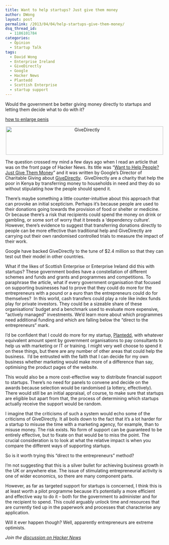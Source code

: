 ```yaml
---
title: Want to help startups? Just give them money
author: DWong
layout: post
permalink: /2013/04/04/help-startups-give-them-money/
dsq_thread_id:
  - 1186101784
categories:
  - Opinion
  - Startup Talk
tags:
  - David Wong
  - Enterprise Ireland
  - GiveDirectly
  - Google
  - Hacker News
  - Plantedd
  - Scottish Enterprise
  - startup support
---
```

<p dir="ltr">
  Would the government be better giving money directly to startups and letting them decide what to do with it?
</p>

<div>
  <a href="http://www.howtoincreasepenissize2014.com/expose-review-penis-growth-guide-ebook-trustworthiness-worthy-information/">how to enlarge penis</a>
</div>

<p dir="ltr" style="text-align: center">
  <a href="http://www.rookieoven.com/wp-content/uploads/2013/04/GiveDirectly.png"><img class="alignnone size-full wp-image-10941" alt="GiveDirectly" src="http://www.rookieoven.com/wp-content/uploads/2013/04/GiveDirectly.png" width="500" height="90" /></a>
</p>

<p dir="ltr">
  The question crossed my mind a few days ago when I read an article that was on the front page of Hacker News. Its title was “<a href="http://blogs.hbr.org/cs/2013/03/want_to_help_people_just_give.html">Want to Help People? Just Give Them Money</a>” and it was written by Google’s Director of Charitable Giving about <a href="http://www.givedirectly.org/">GiveDirectly</a>.  GiveDirectly are a charity that help the poor in Kenya by transferring money to households in need and they do so without stipulating how the people should spend it.
</p>

<p dir="ltr">
  There’s maybe something a little counter-intuitive about this approach that can provoke an initial scepticism. Perhaps it’s because people are used to their donations going towards the provision of food or shelter or medicine. Or because there’s a risk that recipients could spend the money on drink or gambling, or some sort of worry that it breeds a ‘dependency culture’. However, there’s evidence to suggest that transferring donations directly to people can be more effective than traditional help and GiveDirectly are carrying out their own randomised controlled trials to measure the impact of their work.
</p>

<p dir="ltr">
  Google have backed GiveDirectly to the tune of $2.4 million so that they can test out their model in other countries.
</p>

<p dir="ltr">
  What if the likes of Scottish Enterprise or Enterprise Ireland did this with startups? These government bodies have a constellation of different schemes and funds and grants and programmes and competitions. To paraphrase the article, what if every government organisation that focused on supporting businesses had to prove that they could do more for the entrepreneurs with a pound or a euro than the entrepreneurs could do for themselves?  In this world, cash transfers could play a role like index funds play for private investors. They could be a sizeable share of these organisations’ budget and a benchmark used to evaluate more expensive, “actively managed” investments. We’d learn more about which programmes need additional funding and which are falling below the “direct to the entrepreneurs” mark.
</p>

<p dir="ltr">
  I’d be confident that I could do more for my startup, <a href="http://www.plantedd.com/">Plantedd</a>, with whatever equivalent amount spent by government organisations to pay consultants to help us with marketing or IT or training. I might very well choose to spend it on these things, but there are any number of other areas that could help the business.  I’d be entrusted with the faith that I can decide for my own business whether marketing would make more of a difference than say, optimising the product pages of the website.
</p>

<p dir="ltr">
  This would also be a more cost-effective way to distribute financial support to startups. There’s no need for panels to convene and decide on the awards because selection would be randomised (a lottery, effectively). There would still be an initial appraisal, of course, to make sure that startups are eligible but apart from that, the process of determining which startups actually receive the support would be random.
</p>

<p dir="ltr">
  I imagine that the criticisms of such a system would echo some of the criticisms of GiveDirectly. It all boils down to the fact that it’s a lot harder for a startup to misuse the time with a marketing agency, for example, than to misuse money. The risk exists. No form of support can be guaranteed to be entirely effective, but to fixate on that would be to miss the point. The crucial consideration is to look at what the relative impact is when you compare the different ways of supporting startups.
</p>

<p dir="ltr">
  So is it worth trying this “direct to the entrepreneurs” method?
</p>

<p dir="ltr">
  I’m not suggesting that this is a silver bullet for achieving business growth in the UK or anywhere else. The issue of stimulating entrepreneurial activity is one of wider economics, so there are many component parts.
</p>

<p dir="ltr">
  However, as far as targeted support for startups is concerned, I think this is at least worth a pilot programme because it’s potentially a more efficient and effective way to do it &#8211; both for the government to administer and for the recipient to spend. This could arguably unlock time and resources that are currently tied up in the paperwork and processes that characterise any application.
</p>

<p dir="ltr">
  Will it ever happen though? Well, apparently entrepreneurs are extreme optimists.
</p>

<p dir="ltr">
  <i>Join the <a href="https://news.ycombinator.com/item?id=5491932">discussion on Hacker News</a></i>
</p>